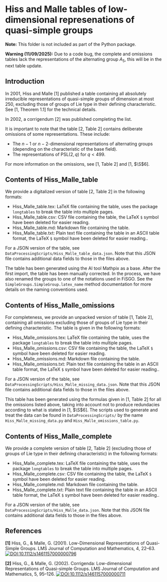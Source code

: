# Hiss and Malle tables of low-dimensional represenations of quasi-simple groups

**Note:** This folder is not included as part of the Python package.

**Warning (11/09/2025):** Due to a code bug, the complete and omissions tables lack the representations of the alternating group $A_5$,
this will be in the next table update.

## Introduction

In 2001, Hiss and Malle [1] published a table containing all absolutely irreducible representations of quasi-simple groups
of dimension at most 250, excluding those of groups of Lie type in their defining characteristic. See [1, Theorem 1.1] for the technical details.

In 2002, a corrigendum [2] was published completing the list.

It is important to note that the table [2, Table 2] contains deliberate omissions of some representations. These include:
- The $n-1$ or $n-2$-dimensional representations of alternating groups (depending on the characteristic of the base field).
- The representations of PSL$(2,q)$ for $q < 499$.

For more information on the omissions, see [1, Table 2] and [1, $\S$6].

## Contents of Hiss_Malle_table
We provide a digitalized version of table [2, Table 2] in the following formats:
 - Hiss_Malle_table.tex: LaTeX file containing the table, uses the package `longtables` to break the table into multiple pages.
 - Hiss_Malle_table.csv: CSV file containing the table, the LaTeX `$` symbol have been deleted for easier reading.
 - Hiss_Malle_table.md: Markdown file containing the table.
 - Hiss_Malle_table.txt: Plain text file containing the table in an ASCII table format, the LaTeX `$` symbol have been deleted for easier reading..

For a JSON version of the table, see `DataProcessingScripts/Hiss_Malle_table_data.json`. Note that this JSON file contains additional data fields
to those in the files above.

The table has been generated using the AI tool Mathpix as a base. After the first import, the table has been manually corrected.
In the process, we have also renamed the groups to one of the notations used in FiSGO. See the `SimpleGroups.SimpleGroup.latex_name` method documentation for more details
on the naming conventions used.

## Contents of Hiss_Malle_omissions
For completeness, we provide an unpacked version of table [1, Table 2], containing all omissions excluding those of groups 
of Lie type in their defining characteristic. The table is given in the following formats:
 - Hiss_Malle_omissions.tex: LaTeX file containing the table, uses the package `longtables` to break the table into multiple pages.
 - Hiss_Malle_omissions.csv: CSV file containing the table, the LaTeX `$` symbol have been deleted for easier reading.
 - Hiss_Malle_omissions.md: Markdown file containing the table.
 - Hiss_Malle_omissions.txt: Plain text file containing the table in an ASCII table format, the LaTeX `$` symbol have been deleted for easier reading..

For a JSON version of the table, see `DataProcessingScripts/Hiss_Malle_missing_data.json`. Note that this JSON file contains additional data fields
to those in the files above.

This table has been generated using the formulas given in [1, Table 2] for all the omissions listed above, taking into account
not to produce redundacies according to what is stated in [1, $\S$6]. The scripts used to generate and treat the data can 
be found in `DataProcessingScripts/` by the name `Hiss_Malle_missing_data.py` and `Hiss_Malle_omissions_table.py`.

## Contents of Hiss_Malle_complete
We provide a complete version of table [2, Table 2] (excluding those of groups of Lie type in their defining characteristic) in the following formats:
 - Hiss_Malle_complete.tex: LaTeX file containing the table, uses the package `longtables` to break the table into multiple pages.
 - Hiss_Malle_complete.csv: CSV file containing the table, the LaTeX `$` symbol have been deleted for easier reading.
 - Hiss_Malle_complete.md: Markdown file containing the table.
 - Hiss_Malle_complete.txt: Plain text file containing the table in an ASCII table format, the LaTeX `$` symbol have been deleted for easier reading..

For a JSON version of the table, see `DataProcessingScripts/Hiss_Malle_data.json`. Note that this JSON file contains additional data fields
to those in the files above.


## References
**[1]** Hiss, G., & Malle, G. (2001). Low-Dimensional Representations of Quasi-Simple Groups. LMS Journal of Computation and Mathematics, 4, 22–63.
[![DOI:10.1112/s1461157000000796](https://zenodo.org/badge/DOI/10.1112/s1461157000000796.svg)](https://doi.org/10.1112/s1461157000000796)

**[2]** Hiss, G., & Malle, G. (2002). Corrigenda: Low-dimensional Representations of Quasi-simple Groups. LMS Journal of Computation and Mathematics, 5, 95–126.
[![DOI:10.1112/s1461157000000711](https://zenodo.org/badge/DOI/10.1112/s1461157000000711.svg)](https://doi.org/10.1112/s1461157000000711)
